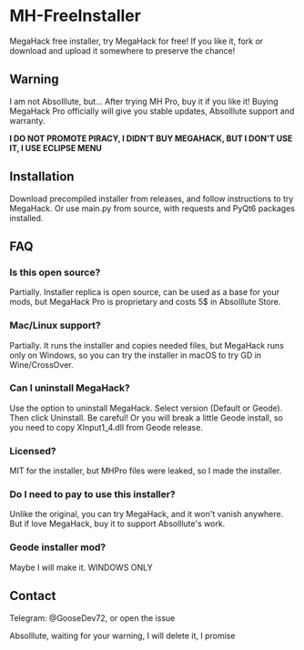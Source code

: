 # MH-FreeInstaller
MegaHack free installer, try MegaHack for free!
If you like it, fork or download and upload it somewhere to preserve the chance!

## Warning
I am not Absolllute, but...
After trying MH Pro, buy it if you like it! Buying MegaHack Pro officially will give you stable updates, Absolllute support and warranty.

**I DO NOT PROMOTE PIRACY, I DIDN'T BUY MEGAHACK, BUT I DON'T USE IT, I USE ECLIPSE MENU**
## Installation
Download precompiled installer from releases, and follow instructions to try MegaHack.
Or use main.py from source, with requests and PyQt6 packages installed.

## FAQ

### Is this open source?
Partially. Installer replica is open source, can be used as a base for your mods, but MegaHack Pro is proprietary and costs 5$ in Absolllute Store.

### Mac/Linux support?
Partially. It runs the installer and copies needed files, but MegaHack runs only on Windows, so you can try the installer in macOS to try GD in Wine/CrossOver.

### Can I uninstall MegaHack?
Use the option to uninstall MegaHack. Select version (Default or Geode). Then click Uninstall.
Be careful! Or you will break a little Geode install, so you need to copy XInput1_4.dll from Geode release.

### Licensed?
MIT for the installer, but MHPro files were leaked, so I made the installer.

### Do I need to pay to use this installer?
Unlike the original, you can try MegaHack, and it won't vanish anywhere. But if love MegaHack, buy it to support Absolllute's work.

### Geode installer mod?
Maybe I will make it. WINDOWS ONLY

## Contact
Telegram: @GooseDev72, or open the issue

Absolllute, waiting for your warning, I will delete it, I promise
